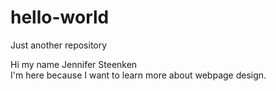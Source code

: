 # hello-world
Just another repository

Hi my name Jennifer Steenken  
I'm here because I want to learn more about webpage design.  

